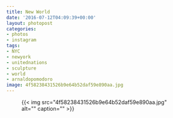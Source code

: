```yaml
---
title: New World
date: '2016-07-12T04:09:39+00:00'
layout: photopost
categories:
- photos
- instagram
tags:
- NYC
- newyork
- unitednations
- sculpture
- world
- arnaldopomodoro
image: 4f58238431526b9e64b52daf59e890aa.jpg
---
```


<figure class="photo photo--square">
  {{< img src="4f58238431526b9e64b52daf59e890aa.jpg" alt="" caption="" >}}

</figure>




